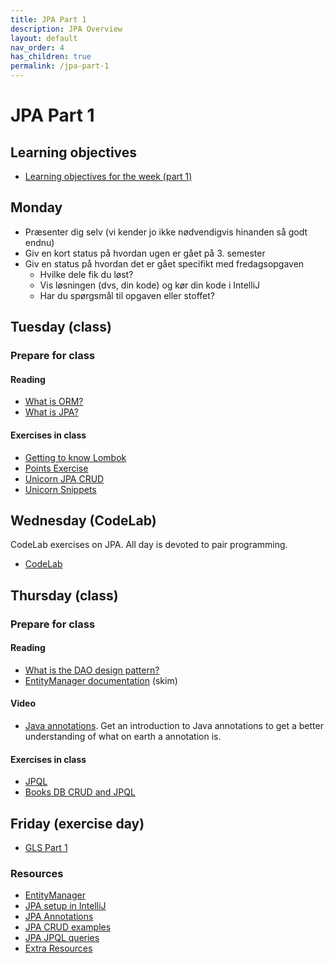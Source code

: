 ```yaml
---
title: JPA Part 1
description: JPA Overview
layout: default
nav_order: 4   
has_children: true
permalink: /jpa-part-1
---
```



# JPA Part 1

## Learning objectives

- [Learning objectives for the week (part 1)](./learning_objectives.md)

## Monday

- Præsenter dig selv (vi kender jo ikke nødvendigvis hinanden så godt endnu)
- Giv en kort status på hvordan ugen er gået på 3. semester
- Giv en status på hvordan det er gået specifikt med fredagsopgaven
  - Hvilke dele fik du løst?
  - Vis løsningen (dvs, din kode) og kør din kode i IntelliJ
  - Har du spørgsmål til opgaven eller stoffet?

## Tuesday (class)

### Prepare for class

#### Reading

- [What is ORM?](https://www.freecodecamp.org/news/what-is-an-orm-the-meaning-of-object-relational-mapping-database-tools/)
- [What is JPA?](https://www.infoworld.com/article/2259807/what-is-jpa-introduction-to-the-java-persistence-api.html)

#### Exercises in class

- [Getting to know Lombok](./exercises/LombokExercise.md)
- [Points Exercise](./exercises/PointsExercise.md)
- [Unicorn JPA CRUD](./exercises/UnicornExercise.md)
- [Unicorn Snippets](./exercises/UnicornSnippets.md)

## Wednesday (CodeLab)

CodeLab exercises on JPA. All day is devoted to pair programming.

- [CodeLab](./exercises/codelab.md)

## Thursday (class)

### Prepare for class

#### Reading

- [What is the DAO design pattern?](https://www.digitalocean.com/community/tutorials/dao-design-pattern)
- [EntityManager documentation](https://docs.oracle.com/javaee/5/api/javax/persistence/EntityManager.html) (skim)

#### Video

- [Java annotations](https://www.youtube.com/watch?v=DkZr7_c9ry8&t=1s). Get an introduction to Java annotations to get a better understanding of what on earth a annotation is.

#### Exercises in class

- [JPQL](./exercises/JpqlExercise.md)
- [Books DB CRUD and JPQL](./exercises/BookExercise.md)

## Friday (exercise day)

- [GLS Part 1](./exercises/gls_part1.md)

### Resources

- [EntityManager](../toolbox/java/orm/jpa_entity_manager.md)
- [JPA setup in IntelliJ](../toolbox/java/orm/jpa_setup.md)
- [JPA Annotations](../toolbox/java/orm/jpa_annotations.md)
- [JPA CRUD examples](../toolbox/java/orm/jpa_crud_example.md)
- [JPA JPQL queries](../toolbox/java/orm/jpa_jpql.md)
- [Extra Resources](./Resources.md)
